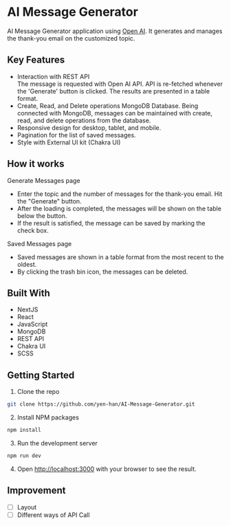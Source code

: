# AI Message Generator

AI Message Generator application using [Open AI](https://openai.com/api/). It generates and manages the thank-you email on the customized topic.

## Key Features

- Interaction with REST API  
  The message is requested with Open AI API. API is re-fetched whenever the 'Generate' button is clicked. The results are presented in a table format.
- Create, Read, and Delete operations MongoDB Database.
  Being connected with MongoDB, messages can be maintained with create, read, and delete operations from the database.
- Responsive design for desktop, tablet, and mobile.
- Pagination for the list of saved messages.
- Style with External UI kit (Chakra UI)

## How it works

Generate Messages page

- Enter the topic and the number of messages for the thank-you email. Hit the "Generate" button.
- After the loading is completed, the messages will be shown on the table below the button.
- If the result is satisfied, the message can be saved by marking the check box.

Saved Messages page

- Saved messages are shown in a table format from the most recent to the oldest.
- By clicking the trash bin icon, the messages can be deleted.

## Built With

- NextJS
- React
- JavaScript
- MongoDB
- REST API
- Chakra UI
- SCSS

## Getting Started

1. Clone the repo

```bash
git clone https://github.com/yen-han/AI-Message-Generator.git
```

2. Install NPM packages

```bash
npm install
```

3. Run the development server

```bash
npm run dev
```

4. Open [http://localhost:3000](http://localhost:3000) with your browser to see the result.

## Improvement

- [ ] Layout
- [ ] Different ways of API Call
